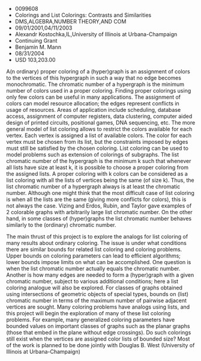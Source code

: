 
* 0099608
* Colorings and List Colorings: Contrasts and Similarities
* DMS,ALGEBRA,NUMBER THEORY,AND COM
* 09/01/2001,04/11/2003
* Alexandr Kostochka,IL,University of Illinois at Urbana-Champaign
* Continuing Grant
* Benjamin M. Mann
* 08/31/2004
* USD 103,203.00

A(n ordinary) proper coloring of a (hyper)graph is an assignment of colors to
the vertices of this hypergraph in such a way that no edge becomes
monochromatic. The chromatic number of a hypergraph is the minimum number of
colors used in a proper coloring. Finding proper colorings using only few colors
can be useful in many applications. The assignment of colors can model resource
allocation; the edges represent conflicts in usage of resources. Areas of
application include scheduling, database access, assignment of computer
registers, data clustering, computer aided design of printed circuits,
positional games, DNA sequencing, etc. The more general model of list coloring
allows to restrict the colors available for each vertex. Each vertex is assigned
a list of available colors. The color for each vertex must be chosen from its
list, but the constraints imposed by edges must still be satisfied by the chosen
coloring. List coloring can be used to model problems such as extension of
colorings of subgraphs. The list chromatic number of the hypergraph is the
minimum k such that whenever all lists have size at least k, it is possible to
choose a proper coloring from the assigned lists. A proper coloring with k
colors can be considered as a list coloring with all the lists of vertices being
the same (of size k). Thus, the list chromatic number of a hypergraph always is
at least the chromatic number. Although one might think that the most difficult
case of list coloring is when all the lists are the same (giving more conflicts
for colors), this is not always the case. Vizing and Erdos, Rubin, and Taylor
gave examples of 2 colorable graphs with arbitrarily large list chromatic
number. On the other hand, in some classes of (hyper)graphs the list chromatic
number behaves similarly to the (ordinary) chromatic number.

The main thrust of this project is to explore the analogs for list coloring of
many results about ordinary coloring. The issue is under what conditions there
are similar bounds for related list coloring and coloring problems. Upper bounds
on coloring parameters can lead to efficient algorithms; lower bounds impose
limits on what can be accomplished. One question is when the list chromatic
number actually equals the chromatic number. Another is how many edges are
needed to form a (hyper)graph with a given chromatic number, subject to various
additional conditions; here a list coloring analogue will also be explored. For
classes of graphs obtained using intersections of geometric objects of special
types, bounds on (list) chromatic number in terms of the maximum number of
pairwise adjacent vertices are sought. Many coloring problems have analogs using
lists, and this project will begin the exploration of many of these list
coloring problems. For example, many generalized coloring parameters have
bounded values on important classes of graphs such as the planar graphs (those
that embed in the plane without edge crossings). Do such colorings still exist
when the vertices are assigned color lists of bounded size? Most of the work is
planned to be done jointly with Douglas B. West (University of Illinois at
Urbana-Champaign)
